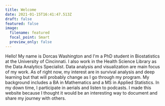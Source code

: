 ```yaml
---
title: Welcome
date: 2021-01-15T16:41:47.513Z
draft: false
featured: false
image:
  filename: featured
  focal_point: Smart
  preview_only: false
---
```

Hello! My name is Dorcas Washington and I'm a PhD student in Biostatistics at the University of Cincinnati. I also work in the Health Science Library as the Data Analytics Specialist. Data analysis and visualization are main focus of my work. As of right now, my interest are in survival analysis and deep learning but that will probably change as I go through my program. My background includes a BA in Mathematics and a MS in Applied Statistics. In my down time, I participate in aerials and listen to podcasts. I made this website because I thought it would be an interesting way to document and share my journey with others.